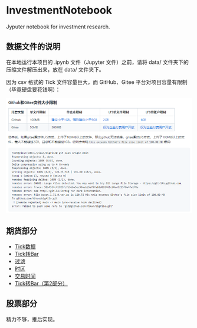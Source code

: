 # InvestmentNotebook

Jyputer notebook for investment research.


## 数据文件的说明

在本地运行本项目的 .ipynb 文件（Jupyter 文件）之前，请将 data/ 文件夹下的压缩文件解压出来，放在 data/ 文件夹下。

因为 csv 格式的 Tick 文件容量巨大，而 GitHub、Gitee 平台对项目容量有限制（毕竟硬盘要花钱啊）：

![平台对项目容量的限制](pictures/large_file.png)


## 期货部分

- [Tick数据](tick数据.ipynb)
- [Tick转Bar](tick转bar.ipynb)
- [过滤](过滤.ipynb)
- [时区](时区.ipynb)
- [交易时间](交易时间.ipynb)
- [Tick转Bar（第2部分）](tick转bar_第2部分.ipynb)


## 股票部分

精力不够，推后实现。
